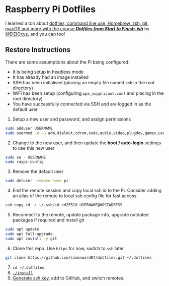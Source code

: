 # Raspberry Pi Dotfiles

I learned a ton about [dotfiles, command line use, Homebrew, zsh, git, macOS and more with the course **_Dotfiles from Start to Finish-ish_**](http://dotfiles.eieio.xyz/) by [@EIEIOxyz](https://twitter.com/EIEIOxyz/), and you can too!

## Restore Instructions

There are some assumptions about the Pi being configured: 

- It is being setup in headless mode
- It has already had an image installed
- SSH has been initialised (placing an empty file named `ssh` in the root directory)
- WiFi has been setup (configuring `wpa_supplicant.conf` and placing in the root directory)
- You have successfully connected via SSH and are logged in as the default user

1. Setup a new user and password, and assign permissions

```sh
sudo adduser USERNAME
sudo usermod -a -G adm,dialout,cdrom,sudo,audio,video,plugdev,games,users,input,netdev,gpio,i2c,spi USERNAME
```

2. Change to the new user, and then update the **boot / auto-login** settings to use this new user

```sh
sudo su - USERNAME
sudo raspi-config
```

3. Remove the default user

```sh
sudo deluser -remove-home pi
```

4. End the remote session and copy local ssh id to the Pi. Consider adding an alias of the remote to local ssh config file for fast access.

```sh
ssh-copy-id -i ~/.ssh/id_ed25519 USERNAME@HOSTADRESS
```

5. Reconnect to the remote, update package info, upgrade outdated packages if required and install git

```sh
sudo apt update
sudo apt full-upgrade
sudo apt install -y git
```

6. Clone this repo. Use `https` for now, switch to `ssh` later

```sh
git clone https://github.com/simonward87/dotfiles.git ~/.dotfiles
```

7. `cd ~/.dotfiles`
8. [`./install`](install)
9. [Generate ssh key](https://help.github.com/en/github/authenticating-to-github/connecting-to-github-with-ssh), add to GitHub, and switch remotes.

